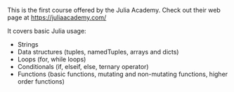 This is the first course offered by the Julia Academy. Check out their web page at https://juliaacademy.com/

It covers basic Julia usage: 
 
 - Strings
 - Data structures (tuples, namedTuples, arrays and dicts)
 - Loops (for, while loops)
 - Conditionals (if, elseif, else, ternary operator)
 - Functions (basic functions, mutating and non-mutating functions, higher order functions)
